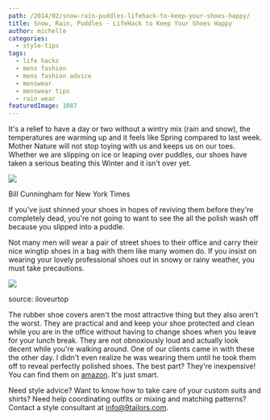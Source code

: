 ```yaml
---
path: /2014/02/snow-rain-puddles-lifehack-to-keep-your-shoes-happy/
title: Snow, Rain, Puddles - LifeHack to Keep Your Shoes Happy
author: michelle
categories: 
  - style-tips
tags: 
  - life hacks
  - mens fashion
  - mens fashion advice
  - menswear
  - menswear tips
  - rain wear
featuredImage: 1087
---
```

It's a relief to have a day or two without a wintry mix (rain and snow), the temperatures are warming up and it feels like Spring compared to last week. Mother Nature will not stop toying with us and keeps us on our toes. Whether we are slipping on ice or leaping over puddles, our shoes have taken a serious beating this Winter and it isn't over yet.

[![](http://4.bp.blogspot.com/-UV_SgTk7wf0/UwefICB6tSI/AAAAAAAABPU/T3OIluUUNdo/s1600/bill+cunningham,+men+jumping+snow,+source-nyt.png)](http://4.bp.blogspot.com/-UV_SgTk7wf0/UwefICB6tSI/AAAAAAAABPU/T3OIluUUNdo/s1600/bill+cunningham,+men+jumping+snow,+source-nyt.png)

Bill Cunningham for New York Times

If you've just shinned your shoes in hopes of reviving them before they're completely dead, you're not going to want to see the all the polish wash off because you slipped into a puddle.

Not many men will wear a pair of street shoes to their office and carry their nice wingtip shoes in a bag with them like many women do. If you insist on wearing your lovely professional shoes out in snowy or rainy weather, you must take precautions.

[![](http://4.bp.blogspot.com/-MMBX1DlCToY/Uwei8_MoOkI/AAAAAAAABPw/ZuhJ9e40JwY/s1600/rubber+shoe+cover,+source-+iloveurtop.jpg)](http://4.bp.blogspot.com/-MMBX1DlCToY/Uwei8_MoOkI/AAAAAAAABPw/ZuhJ9e40JwY/s1600/rubber+shoe+cover,+source-+iloveurtop.jpg)

source: iloveurtop

The rubber shoe covers aren't the most attractive thing but they also aren't the worst. They are practical and and keep your shoe protected and clean while you are in the office without having to change shoes when you leave for your lunch break. They are not obnoxiously loud and actually look decent while you're walking around. One of our clients came in with these the other day. I didn't even realize he was wearing them until he took them off to reveal perfectly polished shoes. The best part? They're inexpensive! You can find them on [amazon](http://www.amazon.com/Totes-Geometric-Overshoe-Size-9-5/dp/B002NWZLTS). It's just smart.

Need style advice? Want to know how to take care of your custom suits and shirts? Need help coordinating outfits or mixing and matching patterns? Contact a style consultant at info@9tailors.com.